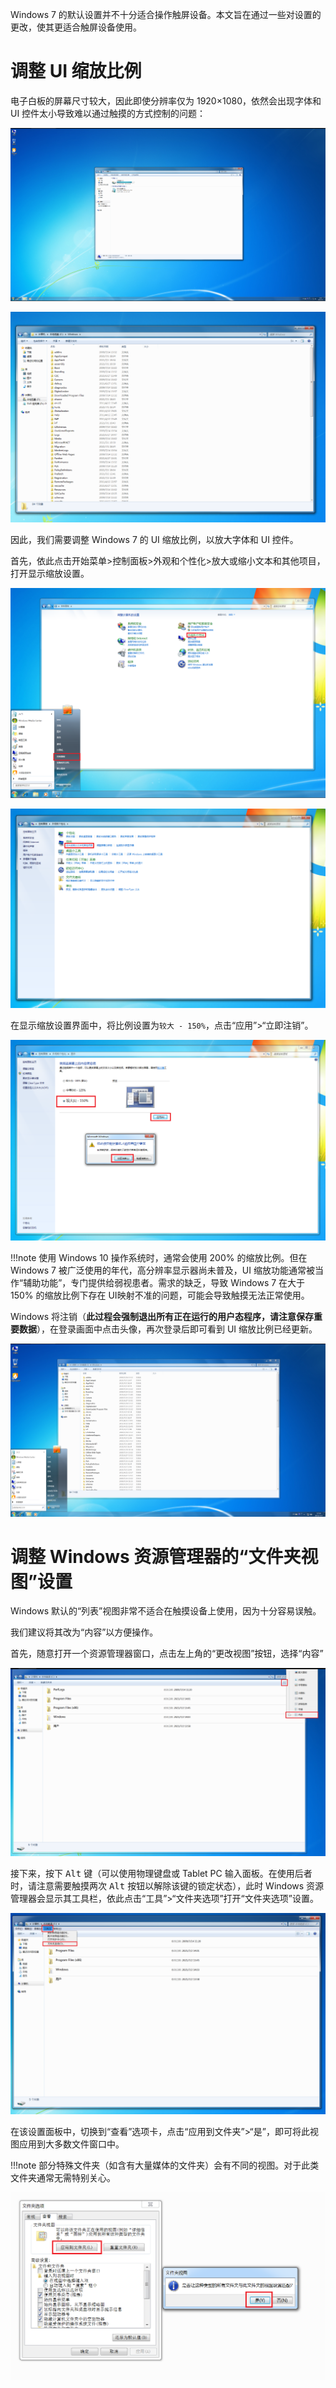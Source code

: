Windows 7 的默认设置并不十分适合操作触屏设备。本文旨在通过一些对设置的更改，使其更适合触屏设备使用。

# 调整 UI 缩放比例
电子白板的屏幕尺寸较大，因此即使分辨率仅为 1920×1080，依然会出现字体和 UI 控件太小导致难以通过触摸的方式控制的问题：

![](./images/too-small-ui-1.png)

![](./images/too-small-ui-2.png)

因此，我们需要调整 Windows 7 的 UI 缩放比例，以放大字体和 UI 控件。

首先，依此点击开始菜单>控制面板>外观和个性化>放大或缩小文本和其他项目，打开显示缩放设置。

![](./images/adjust-ui-scaling-1.png)

![](./images/adjust-ui-scaling-2.png)

在显示缩放设置界面中，将比例设置为`较大 - 150%`，点击“应用”>“立即注销”。

![](./images/adjust-ui-scaling-3.png)

!!!note
    使用 Windows 10 操作系统时，通常会使用 200% 的缩放比例。但在 Windows 7 被广泛使用的年代，高分辨率显示器尚未普及，UI 缩放功能通常被当作“辅助功能”，专门提供给弱视患者。需求的缺乏，导致 Windows 7 在大于 150% 的缩放比例下存在 UI映射不准的问题，可能会导致触摸无法正常使用。

Windows 将注销（**此过程会强制退出所有正在运行的用户态程序，请注意保存重要数据**），在登录画面中点击头像，再次登录后即可看到 UI 缩放比例已经更新。

![](./images/adjust-ui-scaling-f.png)

# 调整 Windows 资源管理器的“文件夹视图”设置
Windows 默认的“列表”视图非常不适合在触摸设备上使用，因为十分容易误触。

我们建议将其改为“内容”以方便操作。

首先，随意打开一个资源管理器窗口，点击左上角的“更改视图”按钮，选择“内容”

![](./images/adjust-winexplorer-view-1.png)

接下来，按下 <kbd>Alt</kbd> 键（可以使用物理键盘或 Tablet PC 输入面板。在使用后者时，请注意需要触摸两次 <kbd>Alt</kbd> 按钮以解除该键的锁定状态），此时 Windows 资源管理器会显示其工具栏，依此点击“工具”>“文件夹选项”打开“文件夹选项”设置。

![](./images/adjust-winexplorer-view-2.png)

在该设置面板中，切换到“查看”选项卡，点击“应用到文件夹”>“是”，即可将此视图应用到大多数文件窗口中。

!!!note
    部分特殊文件夹（如含有大量媒体的文件夹）会有不同的视图。对于此类文件夹通常无需特别关心。

![](./images/adjust-winexplorer-view-3.png)